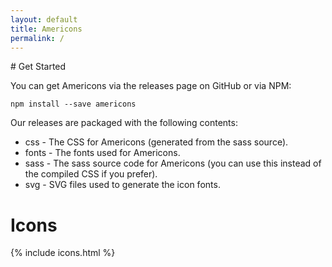 ```yaml
---
layout: default
title: Americons
permalink: /
---
```


<a id="getstarted" />
# Get Started

You can get Americons via the releases page on GitHub or via NPM:
<pre class="line-numbers"><code class="language-bash">npm install --save americons</code></pre>

Our releases are packaged with the following contents:
- css - The CSS for Americons (generated from the sass source).
- fonts - The fonts used for Americons.
- sass - The sass source code for Americons (you can use this instead of the compiled CSS if you prefer).
- svg - SVG files used to generate the icon fonts.


# Icons
{% include icons.html %}
